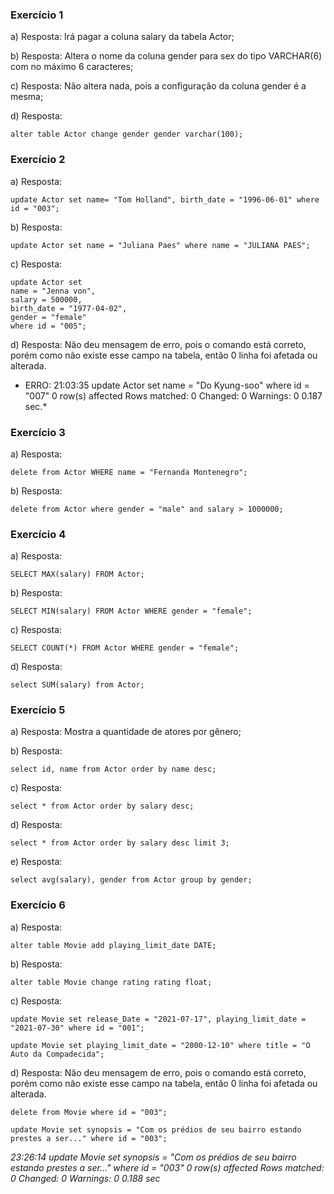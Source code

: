 ### Exercício 1

a) Resposta: Irá pagar a coluna salary da tabela Actor;

b) Resposta: Altera o nome da coluna gender para sex do tipo VARCHAR(6) com no máximo 6 caracteres;

c) Resposta: Não altera nada, pois a configuração da coluna gender é a mesma;

d) Resposta: 
```
alter table Actor change gender gender varchar(100);
```

### Exercício 2

a) Resposta: 
```
update Actor set name= "Tom Holland", birth_date = "1996-06-01" where id = "003";
```

b) Resposta:
```
update Actor set name = "Juliana Paes" where name = "JULIANA PAES";
```

c) Resposta:
```
update Actor set
name = "Jenna von",
salary = 500000,
birth_date = "1977-04-02",
gender = "female"
where id = "005";
```

d) Resposta: Não deu mensagem de erro, pois o comando está correto, porém como não existe esse campo na tabela, então 0 linha foi afetada ou alterada. 

* ERRO: 21:03:35	update Actor set name = "Do Kyung-soo" where id = "007"	0 row(s) affected Rows matched: 0  Changed: 0  Warnings: 0	0.187 sec.*


### Exercício 3

a) Resposta: 
```
delete from Actor WHERE name = "Fernanda Montenegro";
```

b) Resposta:
```
delete from Actor where gender = "male" and salary > 1000000;
```

### Exercício 4

a) Resposta: 
```
SELECT MAX(salary) FROM Actor;
```

b) Resposta:
```
SELECT MIN(salary) FROM Actor WHERE gender = "female";
```

c) Resposta:
```
SELECT COUNT(*) FROM Actor WHERE gender = "female";
```

d) Resposta: 
```
select SUM(salary) from Actor;
```

### Exercício 5

a) Resposta: Mostra a quantidade de atores por gênero;


b) Resposta:
```
select id, name from Actor order by name desc;
```

c) Resposta:
```
select * from Actor order by salary desc;
```

d) Resposta: 
```
select * from Actor order by salary desc limit 3;
```

e) Resposta: 
```
select avg(salary), gender from Actor group by gender;
```

### Exercício 6

a) Resposta:
```
alter table Movie add playing_limit_date DATE;
```

b) Resposta:
```
alter table Movie change rating rating float;
```

c) Resposta:
```
update Movie set release_Date = "2021-07-17", playing_limit_date = "2021-07-30" where id = "001";
```

```
update Movie set playing_limit_date = "2000-12-10" where title = "O Auto da Compadecida";
```

d) Resposta: Não deu mensagem de erro, pois o comando está correto, porém como não existe esse campo na tabela, então 0 linha foi afetada ou alterada. 
```
delete from Movie where id = "003";
```

```
update Movie set synopsis = "Com os prédios de seu bairro estando prestes a ser..." where id = "003";

```
*23:26:14	update Movie set synopsis = "Com os prédios de seu bairro estando prestes a ser..." where id = "003"	0 row(s) affected Rows matched: 0  Changed: 0  Warnings: 0	0.188 sec*
